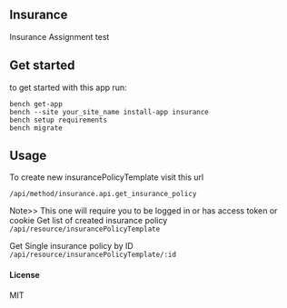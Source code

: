 ## Insurance 

Insurance Assignment test

## Get started
to get started with this app run:
```
bench get-app 
bench --site your_site_name install-app insurance
bench setup requirements
bench migrate
```
## Usage
To create new insurancePolicyTemplate visit this url

`/api/method/insurance.api.get_insurance_policy`

Note>> This one will require you to be logged in or has access token or cookie
Get list of created insurance policy
`/api/resource/insurancePolicyTemplate`

Get Single insurance policy by ID
`/api/resource/insurancePolicyTemplate/:id`

#### License

MIT